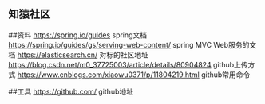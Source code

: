 ## 知猿社区

##资料
https://spring.io/guides spring文档
https://spring.io/guides/gs/serving-web-content/ spring MVC Web服务的文档
https://elasticsearch.cn/ 对标的社区地址
https://blog.csdn.net/m0_37725003/article/details/80904824 github上传方式
https://www.cnblogs.com/xiaowu0371/p/11804219.html github常用命令

##工具
https://github.com/ github地址